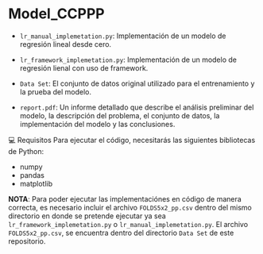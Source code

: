 # Model_CCPPP

- `lr_manual_implemetation.py`: Implementación de un modelo de regresión lineal desde cero. 

- `lr_framework_implemetation.py`: Implementación de un modelo de regresión lienal con uso de framework.


- `Data Set`: El conjunto de datos original utilizado para el entrenamiento y la prueba del modelo.


- `report.pdf`: Un informe detallado que describe el análisis preliminar del modelo, la descripción del problema, el conjunto de datos, la implementación del modelo y las conclusiones.

💻 Requisitos
Para ejecutar el código, necesitarás las siguientes bibliotecas de Python:

- numpy
- pandas
- matplotlib

__NOTA__: Para poder ejecutar las implementaciónes en código de manera correcta, es necesario incluir el archivo `FOLDS5x2_pp.csv` dentro del mismo directorio en donde se pretende ejecutar ya sea `lr_framework_implemetation.py` o `lr_manual_implemetation.py`. El archivo `FOLDS5x2_pp.csv`, se encuentra dentro del directorio `Data Set` de este repositorio. 
